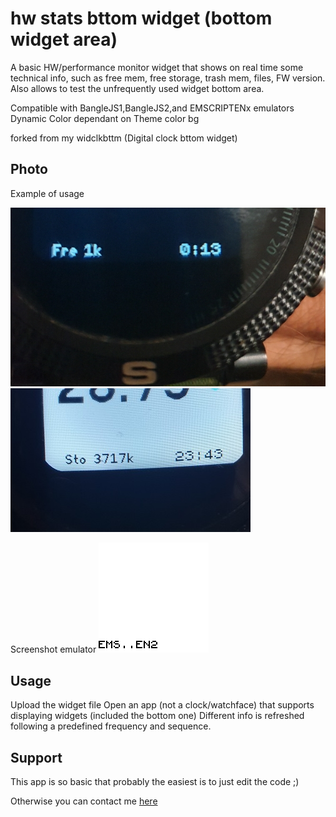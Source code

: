 # hw stats bttom widget (bottom widget area)
A basic HW/performance monitor widget that shows on real time some technical info, such as free mem, free storage, trash mem, files, FW version. Also allows to test the unfrequently used widget bottom area.

Compatible with BangleJS1,BangleJS2,and EMSCRIPTENx emulators
Dynamic Color dependant on Theme color bg

forked from my widclkbttm (Digital clock bttom widget)


## Photo  

Example of usage

![](widhwbttm.ss1.jpg)
![](widhwbttm.ss2.jpg)

Screenshot emulator
![](screenshot_ems2.png)



## Usage

Upload the widget file
Open an app (not a clock/watchface) that supports displaying widgets (included the bottom one)
Different info is refreshed following a predefined frequency and sequence.


## Support

This app is so basic that probably the easiest is to just edit the code ;)

Otherwise you can contact me [here](https://github.com/dapgo/my_espruino_smartwatch_things)